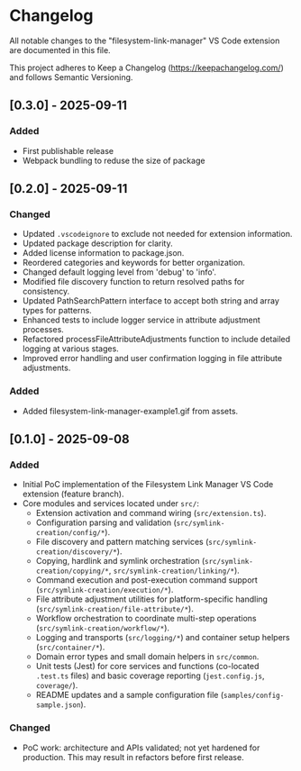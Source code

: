 # Changelog

All notable changes to the "filesystem-link-manager" VS Code extension are documented in this file.

This project adheres to Keep a Changelog (https://keepachangelog.com/) and follows Semantic Versioning.

## [0.3.0] - 2025-09-11

### Added
- First publishable release
- Webpack bundling to reduse the size of package

## [0.2.0] - 2025-09-11

### Changed
- Updated `.vscodeignore` to exclude not needed for extension information.
- Updated package description for clarity.
- Added license information to package.json.
- Reordered categories and keywords for better organization.
- Changed default logging level from 'debug' to 'info'.
- Modified file discovery function to return resolved paths for consistency.
- Updated PathSearchPattern interface to accept both string and array types for patterns.
- Enhanced tests to include logger service in attribute adjustment processes.
- Refactored processFileAttributeAdjustments function to include detailed logging at various stages.
- Improved error handling and user confirmation logging in file attribute adjustments.

### Added
- Added filesystem-link-manager-example1.gif from assets.

## [0.1.0] - 2025-09-08

### Added
- Initial PoC implementation of the Filesystem Link Manager VS Code extension (feature branch).
- Core modules and services located under `src/`:
	- Extension activation and command wiring (`src/extension.ts`).
	- Configuration parsing and validation (`src/symlink-creation/config/*`).
	- File discovery and pattern matching services (`src/symlink-creation/discovery/*`).
	- Copying, hardlink and symlink orchestration (`src/symlink-creation/copying/*`, `src/symlink-creation/linking/*`).
	- Command execution and post-execution command support (`src/symlink-creation/execution/*`).
	- File attribute adjustment utilities for platform-specific handling (`src/symlink-creation/file-attribute/*`).
	- Workflow orchestration to coordinate multi-step operations (`src/symlink-creation/workflow/*`).
	- Logging and transports (`src/logging/*`) and container setup helpers (`src/container/*`).
	- Domain error types and small domain helpers in `src/common`.
	- Unit tests (Jest) for core services and functions (co-located `.test.ts` files) and basic coverage reporting (`jest.config.js`, `coverage/`).
	- README updates and a sample configuration file (`samples/config-sample.json`).

### Changed
- PoC work: architecture and APIs validated; not yet hardened for production. This may result in refactors before first release.
